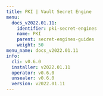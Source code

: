 ```yaml
---
title: PKI | Vault Secret Engine
menu:
  docs_v2022.01.11:
    identifier: pki-secret-engines
    name: PKI
    parent: secret-engines-guides
    weight: 50
menu_name: docs_v2022.01.11
info:
  cli: v0.6.0
  installer: v2022.01.11
  operator: v0.6.0
  unsealer: v0.6.0
  version: v2022.01.11
---
```


